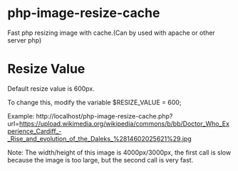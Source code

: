 # php-image-resize-cache
Fast php resizing image with cache.(Can by used with apache or other server php)

# Resize Value
Default resize value is 600px.

To change this, modify the variable $RESIZE_VALUE = 600;

Example:
http://localhost/php-image-resize-cache.php?url=https://upload.wikimedia.org/wikipedia/commons/b/bb/Doctor_Who_Experience_Cardiff_-_Rise_and_evolution_of_the_Daleks_%2814602025621%29.jpg

Note: The width/height of this image is 4000px/3000px, the first call is slow because the image is too large, but the second call is very fast.

